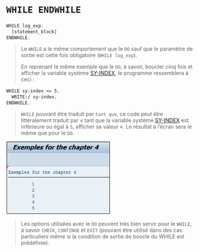 # **`WHILE ENDWHILE`**

```JS
WHILE log_exp.
  [statement_block]
ENDWHILE.
```

> Le `WHILE` a le même comportement que le `DO` sauf que le paramètre de sortie est cette fois obligatoire (`WHILE log_exp`).
>
> En reprenant le même exemple que le `DO`, à savoir, boucler cinq fois et afficher la variable système [SY-INDEX](../99_Help/02_SY-SYSTEM.md), le programme ressemblera à ceci :

```JS
WHILE sy-index <= 5.
  WRITE:/ sy-index.
ENDWHILE.
```

> `WHILE` pouvant être traduit par `tant que`, ce code peut être littéralement traduit par « tant que la variable système [SY-INDEX](../99_Help/02_SY-SYSTEM.md) est inférieure ou égal à `5`, afficher sa valeur ». Le résultat à l’écran sera le même que pour le `DO`.

![](../00_Ressources/03_05_01.png)

> Les options utilisées avec le `DO` peuvent très bien servir pour le `WHILE`, à savoir `CHECK`, `CONTINUE` et `EXIT` (pouvant être utilisé dans des cas particuliers même si la condition de sortie de boucle du WHILE est prédéfinie).
